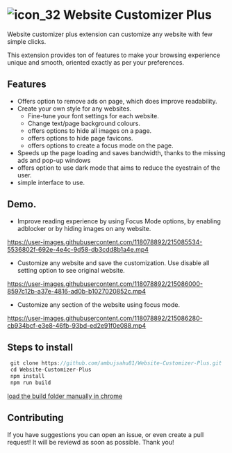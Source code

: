 
# ![icon_32](https://user-images.githubusercontent.com/118078892/213908738-9b5ac0a4-e8d7-424b-a5c0-0b740328246d.png) Website Customizer Plus 


Website customizer plus extension can customize any website with few simple clicks.

This extension provides ton of features to make your browsing experience unique and smooth, oriented exactly as per your preferences.

## Features
- Offers option to remove ads on page, which does improve readability.
- Create your own style for any websites.
  - Fine-tune your font settings for each website.
  - Change text/page background colours.
  - offers options to hide all images on a page.
  - offers options to hide page favicons.
  - offers options to create a focus mode on the page.
- Speeds up the page loading and saves bandwidth, thanks to the missing ads and pop-up windows
- offers option to use dark mode that aims to reduce the eyestrain of the user.
- simple interface to use.

## Demo.

- Improve reading experience by using Focus Mode options, by enabling adblocker or by hiding images on any website.



 https://user-images.githubusercontent.com/118078892/215085534-5536802f-692e-4e4c-9d58-db3cdd8b1a4e.mp4

- Customize any website and save the customization. Use disable all setting option to see original website.



https://user-images.githubusercontent.com/118078892/215086000-8597c12b-a37e-4816-ad0b-b1027020852c.mp4


- Customize any section of the website using focus mode.





https://user-images.githubusercontent.com/118078892/215086280-cb934bcf-e3e8-46fb-93bd-ed2e91f0e088.mp4








## Steps to install
```js
 git clone https://github.com/ambujsahu81/Website-Customizer-Plus.git
 cd Website-Customizer-Plus
 npm install
 npm run build 
```
[load the build folder manually in chrome](https://github.com/ambujsahu81/Website-Customizer-Plus)

## Contributing
If you have suggestions you can open an issue, or even create a pull request! It will be reviewd as soon as possible. Thank you!


